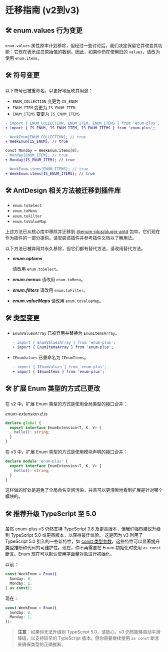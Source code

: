 # 迁移指南 (v2到v3)

## 🛠 enum.values 行为变更

`enum.values` 属性原本计划移除，但经过一些讨论后，我们决定保留它并改变其功能：它现在表示成员原始值的数组。因此，如果你仍在使用旧的 `values`，请改为使用 `enum.items`。

## 🛠 符号变更

以下符号已被重命名，以更好地反映其用途：

- `ENUM_COLLECTION` 变更为 `IS_ENUM`
- `ENUM_ITEM` 变更为 `IS_ENUM_ITEM`
- `ENUM_ITEMS` 变更为 `IS_ENUM_ITEMS`

```diff
- import { ENUM_COLLECTION, ENUM_ITEM, ENUM_ITEMS } from 'enum-plus';
+ import { IS_ENUM, IS_ENUM_ITEM, IS_ENUM_ITEMS } from 'enum-plus';

- WeekEnum[ENUM_COLLECTION]; // true
+ WeekEnum[IS_ENUM]; // true

const Monday = WeekEnum.items[0];
- Monday[ENUM_ITEM]; // true
+ Monday[IS_ENUM_ITEM]; // true

- WeekEnum.items[ENUM_ITEMS]; // true
+ WeekEnum.items[IS_ENUM_ITEMS]; // true
```

## 🛠 AntDesign 相关方法被迁移到插件库

- `enum.toSelect`
- `enum.toMenu`
- `enum.toFilter`
- `enum.toValueMap`

上述方法已从核心库中移除并迁移到 [@enum-plus/plugin-antd](https://www.npmjs.com/package/@enum-plus/plugin-antd) 包中。它们现在作为插件的一部分提供。请安装该插件并参考插件文档以了解用法。

以下方法已被弃用并永久移除，但它们都有替代方法，请改用替代方法。

- _**enum.options**_

  请改用 `enum.toSelect`。

- _**enum.menus**_
  请改用 `enum.toMenu`。

- _**enum.filters**_
  请改用 `enum.toFilter`。

- _**enum.valueMaps**_
  请改用 `enum.toValueMap`。

## 🛠 类型变更

- `EnumValuesArray` 已被弃用并替换为 `EnumItemsArray`。

  ```diff
  - import { EnumValuesArray } from 'enum-plus';
  + import { EnumItemsArray } from 'enum-plus';
  ```

- `IEnumValues` 已重命名为 `IEnumItems`。

  ```diff
  - import { IEnumValues } from 'enum-plus';
  + import { IEnumItems } from 'enum-plus';
  ```

## 🛠 扩展 Enum 类型的方式已更改

在 v2 中，扩展 Enum 类型的方式是使用全局类型的接口合并：

_enum-extension.d.ts_

```ts
declare global {
  export interface EnumExtension<T, K, V> {
    hello(): string;
  }
}
```

在 v3 中，扩展 Enum 类型的方式是使用模块声明的接口合并：

```ts
declare module 'enum-plus' {
  export interface EnumExtension<T, K, V> {
    hello(): string;
  }
}
```

这样做的好处是避免了全局命名空间污染，并且可以更清晰地看到扩展是针对哪个模块的。

## 🛠 推荐升级 TypeScript 至 5.0

虽然 enum-plus v3 仍然支持 TypeScript 3.8 及更高版本，但我们强烈建议升级到 TypeScript 5.0 或更高版本，以获得最佳体验。 这是因为 v3 利用了 TypeScript 5.0 引入的一些新特性，如 [const 类型参数](https://www.typescriptlang.org/docs/handbook/release-notes/typescript-5-0.html#const-type-parameters)，这些特性可以显著提升类型推断和代码的可维护性。现在，你不再需要在 Enum 初始化时使用 `as const` 断言。Enum 现在可以默认使用字面量对象进行初始化。

以前：

```ts
const WeekEnum = Enum({
  Sunday: 0,
  Monday: 1,
} as const);
```

现在：

```ts
const WeekEnum = Enum({
  Sunday: 0,
  Monday: 1,
});
```

> **注意**：如果你无法升级到 TypeScript 5.0，请放心，v3 仍然能够自动平滑降级，以支持较早的 TypeScript 版本。但你需要继续使用 `as const` 断言来确保类型的正确推断。

<!-- - `tsconfig.json` 中的 `moduleResolution` 配置：
  - 对于 `node` 或 `node10`，需要 TypeScript 版本 `>=3.8`。由于不支持 [const 类型参数](https://www.typescriptlang.org/docs/handbook/release-notes/typescript-5-0.html#const-type-parameters)，你需要手动在 Enum 初始化时添加 `as const` 断言。
  - 对于 `node16` 或 `nodenext`，需要 TypeScript 版本 `>=5.0`。 -->

